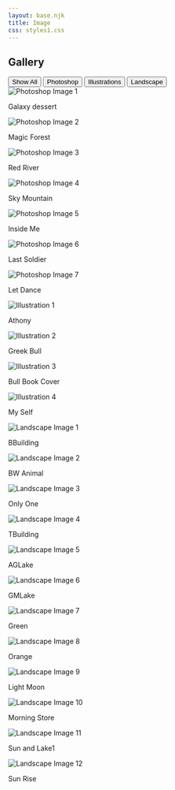 ```yaml
---
layout: base.njk
title: Image
css: styles1.css
---
```


 <section class="gallery">
    <h1>Gallery</h1>
    <div class="gallery-menu">
      <button class="tab" onclick="showPhotos('all')">Show All</button>
      <button class="tab" onclick="showPhotos('photoshop')">Photoshop</button>
      <button class="tab" onclick="showPhotos('illustrations')">Illustrations</button>
      <button class="tab" onclick="showPhotos('landscape')">Landscape</button>
    </div>
    <div id="photoshop" class="tab-content">
      <div class="image-container">
        <img src="/image/desertcos1.jpg" alt="Photoshop Image 1" title="Photoshop Image 1">
        <p class="caption">Galaxy dessert </p>
      </div>
      <div class="image-container">
        <img src="/image/Gforest.jpg" alt="Photoshop Image 2" title="Photoshop Image 2">
        <p class="caption">Magic Forest</p>
      </div>
		<div class="image-container">
        <img src="/image/riverred1.jpg" alt="Photoshop Image 3" title="Photoshop Image 3">
        <p class="caption">Red River</p>
      </div>
		<div class="image-container">
        <img src="/image/Skymount1.jpg" alt="Photoshop Image 4" title="Photoshop Image 4">
        <p class="caption">Sky Mountain </p>
      </div>
		<div class="image-container">
        <img src="/image/inself.jpg" alt="Photoshop Image 5" title="Photoshop Image 5">
        <p class="caption">Inside Me</p>
      </div>
		<div class="image-container">
        <img src="/image/mycharactor.jpg" alt="Photoshop Image 6" title="Photoshop Image 6">
        <p class="caption">Last Soldier </p>
      </div>
		<div class="image-container">
        <img src="/image/ange.jpg" alt="Photoshop Image 7" title="Photoshop Image 7">
        <p class="caption">Let Dance </p>
      </div>
    </div>
    <div id="illustrations" class="tab-content">
      <div class="image-container">
        <img src="/image/athonyai22.jpg" alt="Illustration 1" title="Illustration 1">
        <p class="caption">Athony</p>
      </div>
      <div class="image-container">
        <img src="/image/bull end2.png" alt="Illustration 2" title="Illustration 2">
        <p class="caption">Greek Bull</p>
      </div>
		<div class="image-container">
        <img src="/image/bull end2-02.png" alt="Illustration 3" title="Illustration 3">
        <p class="caption">Bull Book Cover</p>
      </div>
		<div class="image-container">
        <img src="/image/prtmys.jpg" alt="Illustration 4" title="Illustration 4">
        <p class="caption">My Self</p>
      </div>
    </div>
    <div id="landscape" class="tab-content">
      <div class="image-container">
        <img src="/image/Building.jpg" alt="Landscape Image 1" title="Landscape Image 1">
        <p class="caption">BBuilding </p>
      </div>
      <div class="image-container">
        <img src="/image/animal.jpg" alt="Landscape Image 2" title="Landscape Image 2">
        <p class="caption">BW Animal</p>
      </div>
		<div class="image-container">
        <img src="/image/animal1.jpg" alt="Landscape Image 3" title="Landscape Image 3">
        <p class="caption">Only One</p>
      </div>
		<div class="image-container">
        <img src="/image/building1.jpg" alt="Landscape Image 4" title="Landscape Image 4">
        <p class="caption">TBuilding</p>
      </div>
		<div class="image-container">
        <img src="/image/landscape(1).jpg" alt="Landscape Image 5" title="Landscape Image 5">
        <p class="caption">AGLake</p>
      </div>
		<div class="image-container">
        <img src="/image/Landscape.jpg" alt="Landscape Image 6" title="Landscape Image 6">
        <p class="caption">GMLake</p>
      </div>
		<div class="image-container">
        <img src="/image/landscapegreen.jpg" alt="Landscape Image 7" title="Landscape Image 7">
        <p class="caption">Green</p>
      </div>
		<div class="image-container">
        <img src="/image/landscapetrain.jpg" alt="Landscape Image 8" title="Landscape Image 8">
        <p class="caption">Orange </p>
      </div>
		<div class="image-container">
        <img src="/image/sky.jpg" alt="Landscape Image 9" title="Landscape Image 9">
        <p class="caption">Light Moon </p>
      </div>
		<div class="image-container">
        <img src="/image/storesky.jpg" alt="Landscape Image 10" title="Landscape Image 10">
        <p class="caption">Morning Store</p>
      </div>
		<div class="image-container">
        <img src="/image/Sunset.jpg" alt="Landscape Image 11" title="Landscape Image 11">
        <p class="caption">Sun and Lake1</p>
      </div>
		<div class="image-container">
        <img src="/image/Sunset1.jpg" alt="Landscape Image 12" title="Landscape Image 12">
        <p class="caption">Sun Rise</p>
      </div>
    </div>
  </section>